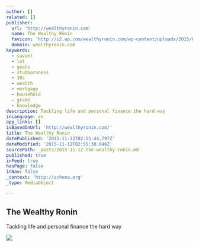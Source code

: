 ```yaml
---
author: []
related: []
publisher:
  url: 'http://wealthyronin.com'
  name: The Wealthy Ronin
  favicon: 'http://i2.wp.com/wealthyronin.com/wp-content/uploads/2015/08/cropped-Functional_Japanese_Swords1.jpg?fit=192%2C192'
  domain: wealthyronin.com
keywords:
  - savant
  - lot
  - goals
  - stubbornness
  - 30s
  - wealth
  - mortgage
  - household
  - grade
  - knowledge
description: Tackling life and personal finance the hard way
inLanguage: en
app_links: []
isBasedOnUrl: 'http://wealthyronin.com/'
title: The Wealthy Ronin
datePublished: '2015-11-12T02:55:44.797Z'
dateModified: '2015-11-12T02:55:38.046Z'
sourcePath: _posts/2015-11-12-the-wealthy-ronin.md
published: true
inFeed: true
hasPage: false
inNav: false
_context: 'http://schema.org'
_type: MediaObject

---
```

<article style=""><h1>The Wealthy Ronin</h1><p>Tackling life and personal finance the hard way</p><img src="http://wealthyronin.com/wp-content/uploads/2015/07/cropped-original-samurai-sword.jpg" /></article>